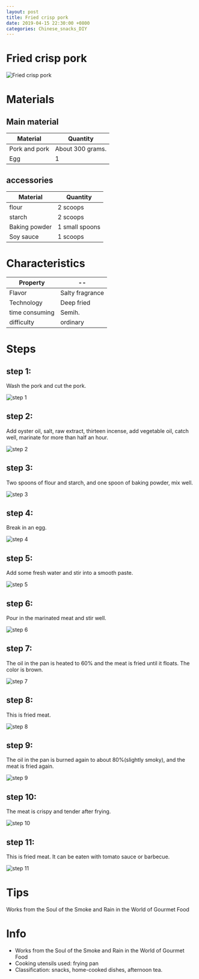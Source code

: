 ```yaml
---
layout: post
title: Fried crisp pork
date: 2019-04-15 22:30:00 +0800
categories: Chinese_snacks_DIY
---
```


# Fried crisp pork

![Fried crisp pork]({{site.baseurl}}/img/417130/417130.jpg)

# Materials


## Main material

Material|Quantity
--|--
Pork and pork|About 300 grams.
Egg|1

## accessories

Material|Quantity
--|--
flour|2 scoops
starch|2 scoops
Baking powder|1 small spoons
Soy sauce|1 scoops

# Characteristics

Property|--
--|--
Flavor|Salty fragrance
Technology|Deep fried
time consuming|Semih.
difficulty|ordinary

# Steps

## step 1:

Wash the pork and cut the pork.

![step 1]({{site.baseurl}}/img/417130/1.jpg)

## step 2:

Add oyster oil, salt, raw extract, thirteen incense, add vegetable oil, catch well, marinate for more than half an hour.

![step 2]({{site.baseurl}}/img/417130/2.jpg)

## step 3:

Two spoons of flour and starch, and one spoon of baking powder, mix well.

![step 3]({{site.baseurl}}/img/417130/3.jpg)

## step 4:

Break in an egg.

![step 4]({{site.baseurl}}/img/417130/4.jpg)

## step 5:

Add some fresh water and stir into a smooth paste.

![step 5]({{site.baseurl}}/img/417130/5.jpg)

## step 6:

Pour in the marinated meat and stir well.

![step 6]({{site.baseurl}}/img/417130/6.jpg)

## step 7:

The oil in the pan is heated to 60% and the meat is fried until it floats. The color is brown.

![step 7]({{site.baseurl}}/img/417130/7.jpg)

## step 8:

This is fried meat.

![step 8]({{site.baseurl}}/img/417130/8.jpg)

## step 9:

The oil in the pan is burned again to about 80%(slightly smoky), and the meat is fried again.

![step 9]({{site.baseurl}}/img/417130/9.jpg)

## step 10:

The meat is crispy and tender after frying.

![step 10]({{site.baseurl}}/img/417130/10.jpg)

## step 11:

This is fried meat. It can be eaten with tomato sauce or barbecue.

![step 11]({{site.baseurl}}/img/417130/11.jpg)

# Tips

Works from the Soul of the Smoke and Rain in the World of Gourmet Food

# Info

- Works from the Soul of the Smoke and Rain in the World of Gourmet Food
- Cooking utensils used: frying pan
- Classification: snacks, home-cooked dishes, afternoon tea.